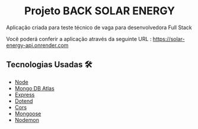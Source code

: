 <h1 align="center">Projeto BACK SOLAR ENERGY </h1>

Aplicação criada para teste técnico de vaga para desenvolvedora Full Stack

Você poderá conferir a aplicação através da seguinte URL :
https://solar-energy-api.onrender.com

## Tecnologias Usadas 🛠️

- [Node](https://nodejs.org/en)
- [Mongo DB Atlas](https://www.mongodb.com/atlas/database)
- [Express](https://www.npmjs.com/package/express)
- [Dotend ](https://www.npmjs.com/package/dotenv)
- [Cors ](https://www.npmjs.com/package/cors)
- [Mongoose](https://www.npmjs.com/package/mongoose)
- [Nodemon](https://www.npmjs.com/package/nodemon)
